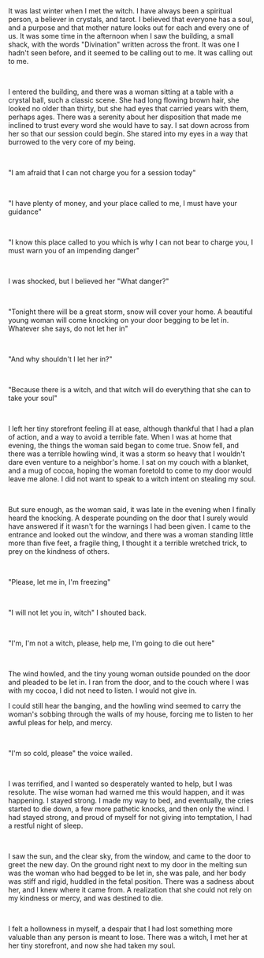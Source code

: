 &#x200B;

It was last winter when I met the witch. I have always been a spiritual person, a believer in crystals, and tarot. I believed that everyone has a soul, and a purpose and that mother nature looks out for each and every one of us. It was some time in the afternoon when I saw the building, a small shack, with the words "Divination" written across the front.  It was one I hadn't seen before, and it seemed to be calling out to me. It was calling out to me.

&#x200B;

I entered the building, and there was a woman sitting at a table with a crystal ball, such a classic scene. She had long flowing brown hair, she looked no older than thirty, but she had eyes that carried years with them, perhaps ages. There was a serenity about her disposition that made me inclined to trust every word she would have to say. I sat down across from her so that our session could begin. She stared into my eyes in a way that burrowed to the very core of my being.

&#x200B;

"I am afraid that I can not charge you for a session today"

&#x200B;

"I have plenty of money, and your place called to me, I must have your guidance"

&#x200B;

"I know this place called to you which is why I can not bear to charge you, I must warn you of an impending danger"

&#x200B;

I was shocked, but I believed her "What danger?"

&#x200B;

"Tonight there will be a great storm, snow will cover your home. A beautiful young woman will come knocking on your door begging to be let in. Whatever she says, do not let her in"

&#x200B;

"And why shouldn't I let her in?"

&#x200B;

"Because there is a witch, and that witch will do everything that she can to take your soul"

&#x200B;

I left her tiny storefront feeling ill at ease, although thankful that I had a plan of action, and a way to avoid a terrible fate. When I was at home that evening, the things the woman said began to come true. Snow fell, and there was a terrible howling wind, it was a storm so heavy that I wouldn't dare even venture to a neighbor's home. I sat on my couch with a blanket, and a mug of cocoa, hoping the woman foretold to come to my door would leave me alone. I did not want to speak to a witch intent on stealing my soul.

&#x200B;

But sure enough, as the woman said, it was late in the evening when I finally heard the knocking. A desperate pounding on the door that I surely would have answered if it wasn't for the warnings I had been given. I came to the entrance and looked out the window, and there was a woman standing little more than five feet, a fragile thing, I thought it a terrible wretched trick, to prey on the kindness of others.

&#x200B;

"Please, let me in, I'm freezing"

&#x200B;

"I will not let you in, witch" I shouted back.

&#x200B;

"I'm, I'm not a witch, please, help me, I'm going to die out here"

&#x200B;

The wind howled, and the tiny young woman outside pounded on the door and pleaded to be let in. I ran from the door, and to the couch where I was with my cocoa, I did not need to listen. I would not give in.

I could still hear the banging, and the howling wind seemed to carry the woman's sobbing through the walls of my house, forcing me to listen to her awful pleas for help, and mercy.

&#x200B;

"I'm so cold, please" the voice wailed.

&#x200B;

I was terrified, and I wanted so desperately wanted to help, but I was resolute. The wise woman had warned me this would happen, and it was happening. I stayed strong. I made my way to bed, and eventually, the cries started to die down, a few more pathetic knocks, and then only the wind. I had stayed strong, and proud of myself for not giving into temptation, I had a restful night of sleep.

&#x200B;

I saw the sun, and the clear sky, from the window, and came to the door to greet the new day. On the ground right next to my door in the melting sun was the woman who had begged to be let in, she was pale, and her body was stiff and rigid, huddled in the fetal position. There was a sadness about her, and I knew where it came from. A realization that she could not rely on my kindness or mercy, and was destined to die.

&#x200B;

I felt a hollowness in myself, a despair that I had lost something more valuable than any person is meant to lose. There was a witch, I met her at her tiny storefront, and now she had taken my soul.